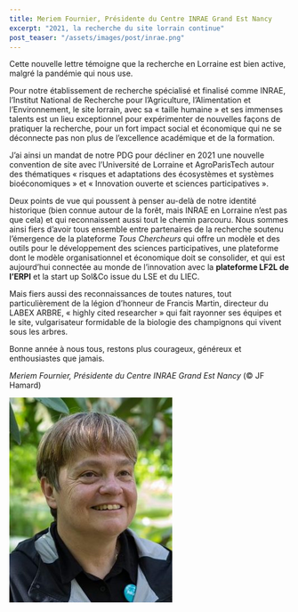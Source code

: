 ```yaml
---
title: Meriem Fournier, Présidente du Centre INRAE Grand Est Nancy 
excerpt: "2021, la recherche du site lorrain continue"
post_teaser: "/assets/images/post/inrae.png"
---
```



Cette nouvelle lettre témoigne que la recherche en Lorraine est bien active, malgré la pandémie qui nous use.   

Pour notre établissement de recherche spécialisé et finalisé comme INRAE, l’Institut National de Recherche pour l’Agriculture, l’Alimentation et l’Environnement, le site lorrain, avec sa « taille humaine » et ses immenses talents est un lieu exceptionnel pour expérimenter de nouvelles façons de pratiquer la recherche, pour un fort impact social et économique qui ne se déconnecte pas non plus de l’excellence académique et de la formation.  

J’ai ainsi un mandat de notre PDG pour décliner en 2021 une nouvelle convention de site avec l’Université de Lorraine et AgroParisTech autour des thématiques « risques et adaptations des écosystèmes et systèmes bioéconomiques » et « Innovation ouverte et sciences participatives ».   

Deux points de vue qui poussent à penser au-delà de notre identité historique (bien connue autour de la forêt, mais INRAE en Lorraine n’est pas que cela) et qui reconnaissent aussi tout le chemin parcouru. Nous sommes ainsi fiers d’avoir tous ensemble entre partenaires de la recherche soutenu l’émergence de la plateforme *Tous Chercheurs* qui offre un modèle et des outils pour le développement des sciences participatives, une plateforme dont le modèle organisationnel et économique doit se consolider, et qui est aujourd’hui connectée au monde de l’innovation avec la **plateforme LF2L de l’ERPI** et la start up Sol&Co issue du LSE et du LIEC.   

Mais fiers aussi des reconnaissances de toutes natures, tout particulièrement de la légion d’honneur de Francis Martin, directeur du LABEX ARBRE, « highly cited researcher » qui fait rayonner ses équipes et le site, vulgarisateur formidable de la biologie des champignons qui vivent sous les arbres.  


Bonne année à nous tous, restons plus courageux, généreux et enthousiastes que jamais.
 
*Meriem Fournier, Présidente du Centre INRAE Grand Est Nancy* (© JF Hamard)

![Meriem Fournier, Présidente du Centre INRAE Grand Est Nancy](/assets/images/post/meriem.jpg)

